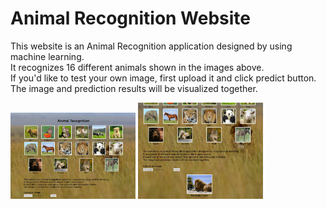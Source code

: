# Animal Recognition Website

This website is an Animal Recognition application designed by using machine learning. <br>
It recognizes 16 different animals shown in the images above. <br>
If you'd like to test your own image, first upload it and click predict button. <br>
The image and prediction results will be visualized together.

<img src="/images/image1.png" width="200">

<img src="./images/image2.png" width="200">
